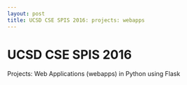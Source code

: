 ```yaml
---
layout: post
title: UCSD CSE SPIS 2016: projects: webapps
---
```


# UCSD CSE SPIS 2016

Projects: Web Applications (webapps) in Python using Flask

